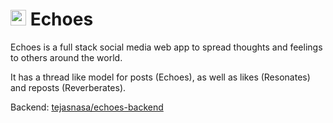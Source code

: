 # <img src="https://raw.githubusercontent.com/Tarikul-Islam-Anik/Animated-Fluent-Emojis/master/Emojis/Objects/Musical%20Notes.png" alt="Musical Notes" width="25" height="25" /> Echoes 

Echoes is a full stack social media web app to spread thoughts and feelings to others around the world.

It has a thread like model for posts (Echoes), as well as likes (Resonates) and reposts (Reverberates).

Backend: [tejasnasa/echoes-backend](https://github.com/tejasnasa/echoes-backend)
